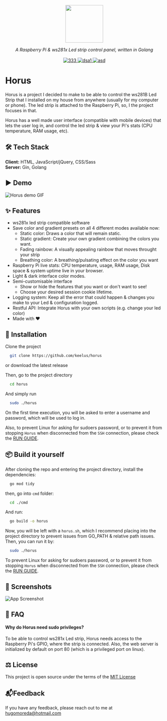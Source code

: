<p align="center">
<img height="120" src="https://i.imgur.com/U5shZKs.png" />
</p>
<p align="center">
  <i>A Raspberry Pi & ws281x Led strip control panel, written in Golang</i>
   <br/>
  
  <br/>
  <a href="#Demo">
    <img src="https://img.shields.io/badge/License-MIT-green.svg" alt="333">
  </a>
  <a href="#Demo">
    <img src="https://img.shields.io/github/stars/keelus/horus" alt="dsa1">
  </a>
  <a href="#Demo">
    <img src="https://img.shields.io/github/downloads-pre/keelus/horus/latest/total" alt="asd">
  </a>
</p>


# Horus
Horus is a project I decided to make to be able to control the ws281B Led Strip that I installed on my house from anywhere (usually for my computer or phone). The led strip is attached to the Raspberry Pi, so, I the project focuses in that.

Horus has a well made user interface (compatible with mobile devices) that lets the user log in, and control the led strip & view your Pi's stats (CPU temperature, RAM usage, etc). 


## 🛠️ Tech Stack
**Client:** HTML, JavaScript/jQuery, CSS/Sass
<br>
**Server:** Gin, Golang


## ▶️ Demo
![Horus demo GIF](https://via.placeholder.com/468x300?text=Horus+GIF)


## ✨ Features
- ws281x led strip compatible software
- Save color and gradient presets on all 4 different modes available now:
  - Static color: Draws a color that will remain static.
  - Static gradient: Create your own gradient combining the colors you want.
  - Fading rainbow: A visually appealing rainbow that moves throught your strip
  - Breathing color: A breathing/pulsating effect on the color you want
- Raspberry Pi live stats: CPU temperature, usage, RAM usage, Disk space & system uptime live in your browser.
- Light & dark interface color modes.
- Semi-customisable interface
  - Show or hide the features that you want or don't want to see!
  - Choose your desired session cookie lifetime.
- Logging system: Keep all the error that could happen & changes you make to your Led & configuration logged.
- Restful API: Integrate Horus with your own scripts (e.g. change your led color)
- Made with ❤️


## ️🚀 Installation
Clone the project
```bash
  git clone https://github.com/keelus/horus
```
or download the latest release
<br>

Then, go to the project directory
```bash
  cd horus
```

And simply run
```bash
  sudo ./horus
```
On the first time execution, you will be asked to enter a username and password, which will be used to log in.

Also, to prevent Linux for asking for sudoers password, or to prevent it from stopping `Horus` when disconnected from the `SSH` connection, please check the [RUN GUIDE](RUNGUIDE.md).

## 📦 Build it yourself
After cloning the repo and entering the project directory, install the dependencies:
```bash
  go mod tidy
```
then, go into `cmd` folder:
```bash
  cd ./cmd
```
And run:
```bash
  go build -o horus
```
Now, you will be left with a `horus.sh`, which I recommend placing into the project directory to prevent issues from GO_PATH & relative path issues. Then, you can run it by:
```bash
  sudo ./horus
```

To prevent Linux for asking for sudoers password, or to prevent it from stopping `Horus` when disconnected from the `SSH` connection, please check the [RUN GUIDE](RUNGUIDE.md).


## 📸 Screenshots
![App Screenshot](https://via.placeholder.com/468x300?text=App+Screenshot+Here)


## 🤔 FAQ
#### Why do Horus need sudo privileges?
To be able to control ws281x Led strip, Horus needs access to the Raspberry Pi's GPIO, where the strip is connected. Also, the web server is initialized by default on port 80 (which is a privileged port on linux).


## ⚖️ License
This project is open source under the terms of the [MIT License](https://github.com/keelus/horus/blob/main/LICENSE)


## 📬Feedback

If you have any feedback, please reach out to me at hugomoreda@hotmail.com
